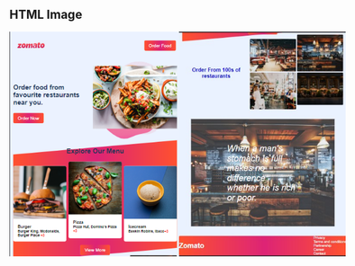 <!DOCTYPE html>
<html>
  <head>
    <style>
      div{
      display:flex;justify-content:space-around;
      }
      </style>
    </head>
<body>

<h2>HTML Image</h2>
  <div>
<img src="first.png"  width="350" height="400">
  <img src="second.jpg"  width="350" height="400">
</div>
</body>
</html>
